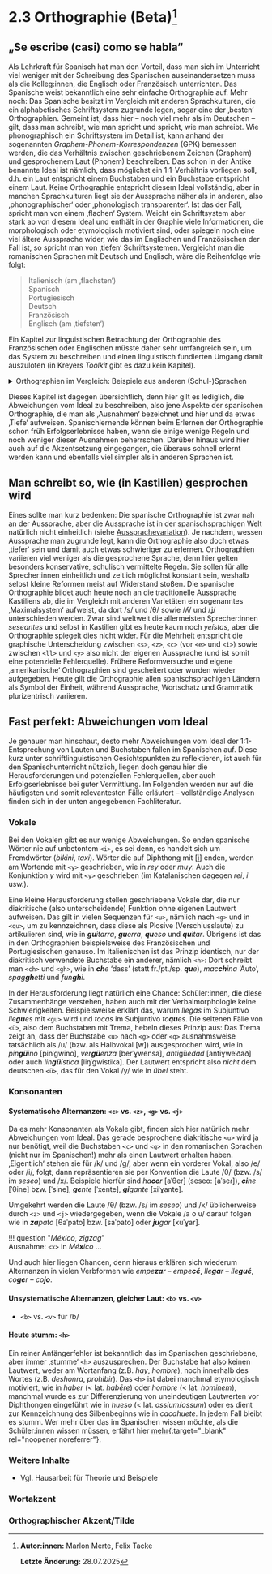 # 2.3 Orthographie (Beta)[^*]

## „Se escribe (casi) como se habla“  

Als Lehrkraft für Spanisch hat man den Vorteil, dass man sich im Unterricht viel weniger mit der Schreibung des Spanischen auseinandersetzen muss als die Kolleg:innen, die Englisch oder Französisch unterrichten. Das Spanische weist bekanntlich eine sehr einfache Orthographie auf. Mehr noch: Das Spanische besitzt im Vergleich mit anderen Sprachkulturen, die ein alphabetisches Schriftsystem zugrunde legen, sogar eine der ‚besten‘ Orthographien. Gemeint ist, dass hier – noch viel mehr als im Deutschen – gilt, dass man schreibt, wie man spricht und spricht, wie man schreibt. Wie phonographisch ein Schriftsystem im Detail ist, kann anhand der sogenannten *Graphem-Phonem-Korrespondenzen* (GPK) bemessen werden, die das Verhältnis zwischen geschriebenem Zeichen (Graphem) und gesprochenem Laut (Phonem) beschreiben. Das schon in der Antike benannte Ideal ist nämlich, dass möglichst ein 1:1-Verhältnis vorliegen soll, d.h. ein Laut entspricht einem Buchstaben und ein Buchstabe entspricht einem Laut. Keine Orthographie entspricht diesem Ideal vollständig, aber in manchen Sprachkulturen liegt sie der Aussprache näher als in anderen, also ‚phonographischer‘ oder ‚phonologisch transparenter‘. Ist das der Fall, spricht man von einem ‚flachen‘ System. Weicht ein Schriftsystem aber stark ab von diesem Ideal und enthält in der Graphie viele Informationen, die morphologisch oder etymologisch motiviert sind, oder spiegeln noch eine viel ältere Aussprache wider, wie das im Englischen und Französischen der Fall ist, so spricht man von ‚tiefen‘ Schriftsystemen. Vergleicht man die romanischen Sprachen mit Deutsch und Englisch, wäre die Reihenfolge wie folgt:  

> Italienisch (am ‚flachsten‘)  
Spanisch  
Portugiesisch  
Deutsch  
Französisch  
Englisch (am ‚tiefsten‘)  

Ein Kapitel zur linguistischen Betrachtung der Orthographie des Französischen oder Englischen müsste daher sehr umfangreich sein, um das System zu beschreiben und einen linguistisch fundierten Umgang damit auszuloten (in Kreyers *Toolkit* gibt es dazu kein Kapitel).

<details>
<summary>Orthographien im Vergleich: Beispiele aus anderen (Schul-)Sprachen</summary>

<p>Text</p>

</details>

Dieses Kapitel ist dagegen übersichtlich, denn hier gilt es lediglich, die Abweichungen vom Ideal zu beschreiben, also jene Aspekte der spanischen Orthographie, die man als ‚Ausnahmen‘ bezeichnet und hier und da etwas ‚Tiefe‘ aufweisen. Spanischlernende können beim Erlernen der Orthographie schon früh Erfolgserlebnisse haben, wenn sie einige wenige Regeln und noch weniger dieser Ausnahmen beherrschen. Darüber hinaus wird hier auch auf die Akzentsetzung eingegangen, die überaus schnell erlernt werden kann und ebenfalls viel simpler als in anderen Sprachen ist.

## Man schreibt so, wie (in Kastilien) gesprochen wird

Eines sollte man kurz bedenken: Die spanische Orthographie ist zwar nah an der Aussprache, aber die Aussprache ist in der spanischsprachigen Welt natürlich nicht einheitlich (siehe [Aussprachevariation](../aussprache/varianten.md)). Je nachdem, wessen Aussprache man zugrunde legt, kann die Orthographie also doch etwas ‚tiefer‘ sein und damit auch etwas schwieriger zu erlernen. Orthographien variieren viel weniger als die gesprochene Sprache, denn hier gelten besonders konservative, schulisch vermittelte Regeln. Sie sollen für alle Sprecher:innen einheitlich und zeitlich möglichst konstant sein, weshalb selbst kleine Reformen meist auf Widerstand stoßen. Die spanische Orthographie bildet auch heute noch an die traditionelle Aussprache Kastiliens ab, die im Vergleich mit anderen Varietäten ein sogenanntes ‚Maximalsystem‘ aufweist, da dort <span class="meta">/s/</span> und <span class="meta">/θ/</span> sowie <span class="meta">/ʎ/</span> und <span class="meta">/ʝ/</span> unterschieden werden. Zwar sind weltweit die allermeisten Sprecher:innen *seseantes* und selbst in Kastilien gibt es heute kaum noch *yeístas*, aber die Orthographie spiegelt dies nicht wider. Für die Mehrheit entspricht die graphische Unterscheidung zwischen `<s>`, `<z>`, `<c>` (vor `<e>` und `<i>`) sowie zwischen `<ll>` und `<y>` also nicht der eigenen Aussprache (und ist somit eine potenzielle Fehlerquelle). Frühere Reformversuche und eigene ‚amerikanische‘ Orthographien sind gescheitert oder wurden wieder aufgegeben. Heute gilt die Orthographie allen spanischsprachigen Ländern als Symbol der Einheit, während Aussprache, Wortschatz und Grammatik plurizentrisch variieren.

## Fast perfekt: Abweichungen vom Ideal

Je genauer man hinschaut, desto mehr Abweichungen vom Ideal der 1:1-Entsprechung von Lauten und Buchstaben fallen im Spanischen auf. Diese kurz unter schriftlinguistischen Gesichtspunkten zu reflektieren, ist auch für den Spanischunterricht nützlich, liegen doch genau hier die Herausforderungen und potenziellen Fehlerquellen, aber auch Erfolgserlebnisse bei guter Vermittlung. Im Folgenden werden nur auf die häufigsten und somit relevantesten Fälle erläutert – vollständige Analysen finden sich in der unten angegebenen Fachliteratur.

### Vokale

Bei den Vokalen gibt es nur wenige Abweichungen. So enden spanische Wörter nie auf unbetontem `<i>`, es sei denn, es handelt sich um Fremdwörter (*bikini*, *taxi*). Wörter die auf Diphthong mit <span class="meta">[i̯]</span> enden, werden am Wortende mit `<y>` geschrieben, wie in *rey* oder *muy*. Auch die Konjunktion *y* wird mit `<y>` geschrieben (im Katalanischen dagegen *rei*, *i* usw.).  

Eine kleine Herausforderung stellen geschriebene Vokale dar, die nur diakritische (also unterscheidende) Funktion ohne eigenen Lautwert aufweisen. Das gilt in vielen Sequenzen für `<u>`, nämlich nach `<g>` und in `<qu>`, um zu kennzeichnen, dass diese als Plosive (Verschlusslaute) zu artikulieren sind, wie in ***gu**itarra*, ***gu**erra*, ***qu**eso* und ***qu**itar*. Übrigens ist das in den Orthographien beispielsweise des Französischen und Portugiesischen genauso. Im Italienischen ist das Prinzip identisch, nur der diakritisch verwendete Buchstabe ein anderer, nämlich `<h>`: Dort schreibt man `<ch>` und `<gh>`, wie in ***ch**e* ‘dass’ (statt fr./pt./sp. ***qu**e*), *mac**ch**ina* ‘Auto’, *spag**gh**etti* und *fun**gh**i*.  

In der Herausforderung liegt natürlich eine Chance: Schüler:innen, die diese Zusammenhänge verstehen, haben auch mit der Verbalmorphologie keine Schwierigkeiten. Beispielsweise erklärt das, warum *llegas* im Subjuntivo *lle**gu**es* mit `<gu>` wird und *tocas* im Subjuntivo *to**qu**es*. Die seltenen Fälle von `<ü>`, also dem Buchstaben mit Trema, hebeln dieses Prinzip aus: Das Trema zeigt an, dass der Buchstabe `<u>` nach `<g>` oder `<q>` ausnahmsweise tatsächlich als <span class="meta">/u/</span> (bzw. als Halbvokal <span class="meta">[w]</span>) ausgesprochen wird, wie in *pin**gü**ino* <span class="meta">[pinˈɡwino]</span>, *ver**gü**enza* <span class="meta">[berˈɣwensa]</span>, *anti*gü*edad* <span class="meta">[antiɣweˈðað]</span> oder auch *lin**gü**ística* <span class="meta">[liŋˈɡwistika]</span>. Der Lautwert entspricht also *nicht* dem deutschen `<ü>`, das für den Vokal <span class="meta">/y/</span> wie in *übel* steht.


### Konsonanten

#### Systematische Alternanzen: `<c>` vs. `<z>`, `<g>` vs. `<j>`

Da es mehr Konsonanten als Vokale gibt, finden sich hier natürlich mehr Abweichungen vom Ideal. Das gerade besprochene diakritische `<u>` wird ja nur benötigt, weil die Buchstaben `<c>` und `<g>` in den romanischen Sprachen (nicht nur im Spanischen!) mehr als einen Lautwert erhalten haben. ‚Eigentlich‘ stehen sie für <span class="meta">/k/</span> und <span class="meta">/g/</span>, aber wenn ein vorderer Vokal, also <span class="meta">/e/</span> oder <span class="meta">/i/</span>, folgt, dann repräsentieren sie per Konvention die Laute <span class="meta">/θ/</span> (bzw. <span class="meta">/s/</span> im *seseo*) und <span class="meta">/x/</span>. Beispiele hierfür sind *ha**ce**r* <span class="meta">[aˈθeɾ]</span> (seseo: <span class="meta">[aˈseɾ]</span>), ***ci**ne* <span class="meta">[ˈθine]</span> bzw. <span class="meta">[ˈsine]</span>, ***ge**nte* <span class="meta">[ˈxente]</span>, ***gi**gante* <span class="meta">[xiˈɣante]</span>.  

Umgekehrt werden die Laute <span class="meta">/θ/</span> (bzw. <span class="meta">/s/</span> im *seseo*) und <span class="meta">/x/</span> üblicherweise durch `<z>` und `<j>` wiedergegeben, wenn die Vokale <span class="meta">/a o u/</span> darauf folgen wie in ***za**pato* <span class="meta">[θaˈpato]</span> bzw. <span class="meta">[saˈpato]</span> oder ***ju**gar* <span class="meta">[xuˈɣar]</span>.  

!!! question "*México*, *zigzag*"  
    Ausnahme: `<x>` in *Mé**x**ico* ...

Und auch hier liegen Chancen, denn hieraus erklären sich wiederum Alternanzen in vielen Verbformen wie *empe**za**r* – *empe**cé***, *lle**ga**r* – *lle**gué***, *co**ge**r* – *co**jo***.  

#### Unsystematische Alternanzen, gleicher Laut: `<b>` vs. `<v>`

- `<b>` vs. `<v>` für /b/

#### Heute stumm: `<h>`

Ein reiner Anfängerfehler ist bekanntlich das im Spanischen geschriebene, aber immer ‚stumme‘ `<h>` auszusprechen. Der Buchstabe hat also keinen Lautwert, weder am Wortanfang (z.B. *hay*, *hombre*), noch innerhalb des Wortes (z.B. *deshonra*, *prohibir*). Das `<h>` ist dabei manchmal etymologisch motiviert, wie in *haber* (< lat. *habēre*) oder *hombre* (< lat. *hominem*), manchmal wurde es zur Differenzierung von uneindeutigen Lautwerten vor Diphthongen eingeführt wie in *hueso* (< lat. *ossium*/*ossum*) oder es dient zur Kennzeichnung des Silbenbeginns wie in *cacahuete*. In jedem Fall bleibt es stumm. Wer mehr über das <h> im Spanischen wissen möchte, als die Schüler:innen wissen müssen, erfährt hier [mehr](https://www.rae.es/ortograf%C3%ADa/la-h-muda){:target="_blank" rel="noopener noreferrer"}.    





### Weitere Inhalte

    
- Vgl. Hausarbeit für Theorie und Beispiele

### Wortakzent
### Orthographischer Akzent/Tilde


[^*]: **Autor:innen:** Marlon Merte, Felix Tacke
        
      **Letzte Änderung:** 28.07.2025